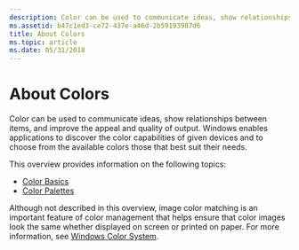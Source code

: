 ```yaml
---
description: Color can be used to communicate ideas, show relationships between items, and improve the appeal and quality of output.
ms.assetid: b47c1ed3-ce72-437e-a46d-2b59193987d6
title: About Colors
ms.topic: article
ms.date: 05/31/2018
---
```


# About Colors

Color can be used to communicate ideas, show relationships between items, and improve the appeal and quality of output. Windows enables applications to discover the color capabilities of given devices and to choose from the available colors those that best suit their needs.

This overview provides information on the following topics:

-   [Color Basics](color-basics.md)
-   [Color Palettes](color-palettes.md)

Although not described in this overview, image color matching is an important feature of color management that helps ensure that color images look the same whether displayed on screen or printed on paper. For more information, see [Windows Color System](/previous-versions//dd372446(v=vs.85)).

 

 
